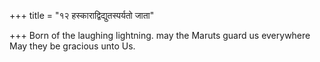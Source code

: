+++
title = "१२ हस्काराद्विद्युतस्पर्यतो जाता"

+++
Born of the laughing lightning. may the Maruts guard us everywhere  
     May they be gracious unto Us.